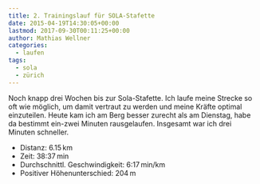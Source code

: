 ```yaml
---
title: 2. Trainingslauf für SOLA-Stafette
date: 2015-04-19T14:30:05+00:00
lastmod: 2017-09-30T00:11:25+00:00
author: Mathias Wellner
categories:
  - laufen
tags:
  - sola
  - zürich
---
```

Noch knapp drei Wochen bis zur Sola-Stafette. Ich laufe meine Strecke so oft wie möglich, um damit vertraut zu werden und meine Kräfte optimal einzuteilen. Heute kam ich am Berg besser zurecht als am Dienstag, habe da bestimmt ein-zwei Minuten rausgelaufen. Insgesamt war ich drei Minuten schneller. 

  * Distanz: 6.15&thinsp;km
  * Zeit: 38:37&thinsp;min
  * Durchschnittl. Geschwindigkeit: 6:17&thinsp;min/km
  * Positiver Höhenunterschied: 204&thinsp;m
